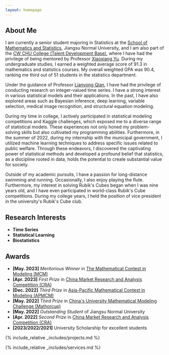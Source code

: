 ```yaml
---
layout: homepage
---
```


## About Me

I am currently a senior student majoring in Statistics at the <a href="http://maths.jsnu.edu.cn/" target="_blank"> School of Mathematics and Statistics</a>, Jiangsu Normal University, and I am also part of the <a href="http://jwsy.jsnu.edu.cn/" target="_blank"> CW CHU College (Talent Development Base)</a>, where I have had the privilege of being mentored by Professor <a href="http://jwsy.jsnu.edu.cn/44/65/c17641a345189/page.htm" target="_blank"> Xiaoxiang Yu</a>. During my undergraduate studies, I earned a weighted average score of 91.3 in mathematics and statistics courses. My overall weighted GPA was 90.4, ranking me third out of 51 students in the statistics department.

Under the guidance of Professor <a href="http://maths.jsnu.edu.cn/_t1395/17335/list.htm" target="_blank"> Lianyong Qian</a>, I have had the privilege of conducting research on integer-valued time series. I have a strong interest in various statistical models and their applications. In the past, I have also explored areas such as Bayesian inference, deep learning, variable selection, medical image recognition, and structural equation modeling.

During my time in college, I actively participated in statistical modeling competitions and Kaggle challenges, which exposed me to a diverse range of statistical models. These experiences not only honed my problem-solving skills but also cultivated my programming abilities. Furthermore, in the summer of 2022, during my internship with the municipal government, I utilized machine learning techniques to address specific issues related to public welfare. Through these endeavors, I discovered the captivating power of statistical methods and developed a profound belief that statistics, as a discipline rooted in data, holds the potential to create substantial value for society.

Outside of my academic pursuits, I have a passion for long-distance swimming and running. Occasionally, I also enjoy playing the flute. Furthermore, my interest in solving Rubik's Cubes began when I was nine years old, and I have even participated in world-class Rubik's Cube competitions. During my college years, I held the position of vice president in the university's Rubik's Cube club.


## Research Interests
- **Time Series** 
- **Statistical Learning** 
- **Biostatistics**




## Awards
- **[May. 2023]** *Meritorious Winner* in <a href="https://www.comap.com/contests/mcm-icm" target="_blank"> The Mathematical Contest in Modeling (MCM) </a>
- **[Apr. 2023]**  *First Prize* in <a href="http://www.china-cssc.org/show-274-1271-1.html" target="_blank"> China Market Research and Analysis Competition (CRA) </a>
- **[Dec. 2022]**  *Third Prize* in <a href="http://www.apmcm.org/" target="_blank"> Asia-Pacific Mathematical Contest in Modeling (APMCM) </a>
- **[May. 2022]**  *Third Prize* in <a href="http://mathorcup.org/" target="_blank"> China's University Mathematical Modeling Challenge (Mathorcup) </a>
- **[May. 2022]** *Outstanding Student* of Jiangsu Normal University
- **[Apr. 2022]**  *Second Prize* in <a href="http://www.china-cssc.org/show-274-1271-1.html" target="_blank"> China Market Research and Analysis Competition (CRA) </a>
- **[2023/2022/2021]** University Scholarship for excellent students

<!-- {% include_relative _includes/publications.md %} -->
{% include_relative _includes/projects.md %}

{% include_relative _includes/services.md %}


